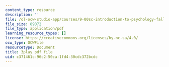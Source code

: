 ```yaml
---
content_type: resource
description: ''
file: /ol-ocw-studio-app/courses/9-00sc-introduction-to-psychology-fall-2011/c371461c96c250ca1fd430cdc372bcdc_SBrCPDC21f4.pdf
file_size: 89872
file_type: application/pdf
learning_resource_types: []
license: https://creativecommons.org/licenses/by-nc-sa/4.0/
ocw_type: OCWFile
resourcetype: Document
title: 3play pdf file
uid: c371461c-96c2-50ca-1fd4-30cdc372bcdc
---
```

